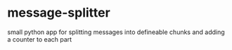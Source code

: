 # message-splitter

small python app for splitting messages into defineable chunks and adding a counter to each part
